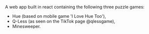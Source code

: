 A web app built in react containing the following three puzzle games:
* Hue (based on mobile game 'I Love Hue Too'),
* Q-Less (as seen on the TikTok page @qlessgame),
* Minesweeper.
